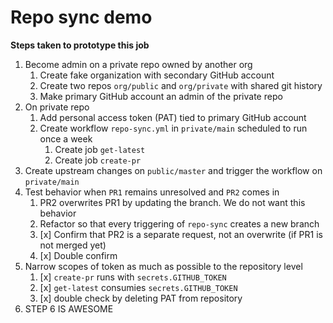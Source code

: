 # Repo sync demo

**Steps taken to prototype this job**
1. Become admin on a private repo owned by another org
    1. Create fake organization with secondary GitHub account
    4. Create two repos `org/public` and `org/private` with shared git history
    5. Make primary GitHub account an admin of the private repo
2. On private repo
    1. Add personal access token (PAT) tied to primary GitHub account
    2. Create workflow `repo-sync.yml` in `private/main` scheduled to run once a week
        1. Create job `get-latest`
        2. Create job `create-pr`
3. Create upstream changes on `public/master` and trigger the workflow on `private/main`
4. Test behavior when `PR1` remains unresolved and `PR2` comes in
    1. PR2 overwrites PR1 by updating the branch. We do not want this behavior
    2. Refactor so that every triggering of `repo-sync` creates a new branch
    3. [x] Confirm that PR2 is a separate request, not an overwrite (if PR1 is not merged yet)
    4. [x] Double confirm
5. Narrow scopes of token as much as possible to the repository level
    1. [x] `create-pr` runs with `secrets.GITHUB_TOKEN`
    2. [x] `get-latest` consumies `secrets.GITHUB_TOKEN`
    3. [x] double check by deleting PAT from repository
6. STEP 6 IS AWESOME
